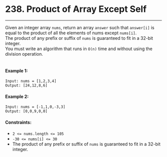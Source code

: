 # 238. Product of Array Except Self
<hr>
Given an integer array <code>nums</code>, return an array <code>answer</code> such that <code>answer[i]</code> is equal to the product of all the elements of nums except <code>nums[i]</code>.
<br>
The product of any prefix or suffix of <code>nums</code> is guaranteed to fit in a 32-bit integer.
<br>
You must write an algorithm that runs in <code>O(n)</code> time and without using the division operation.
<br>
<br>
 

#### Example 1:
```
Input: nums = [1,2,3,4]
Output: [24,12,8,6]
```
#### Example 2:
```
Input: nums = [-1,1,0,-3,3]
Output: [0,0,9,0,0]
``` 

#### Constraints:
<ul>
<li><code>2 <= nums.length <= 105</code></li>
<li><code>-30 <= nums[i] <= 30</code></li>
<li>The product of any prefix or suffix of <code>nums</code> is guaranteed to fit in a 32-bit integer.</li>
</ul>
 